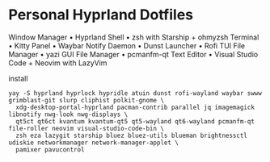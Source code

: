 # Personal Hyprland Dotfiles

Window Manager • Hyprland
Shell • zsh with Starship + ohmyzsh
Terminal • Kitty
Panel • Waybar
Notify Daemon • Dunst
Launcher • Rofi
TUI File Manager • yazi 
GUI File Manager • pcmanfm-qt
Text Editor • Visual Studio Code + Neovim with LazyVim

install 

```
yay -S hyprland hyprlock hypridle atuin dunst rofi-wayland waybar swww grimblast-git slurp cliphist polkit-gnome \
  xdg-desktop-portal-hyprland pacman-contrib parallel jq imagemagick libnotify nwg-look nwg-displays \
  qt5ct qt6ct kvantum kvantum-qt5 qt5-wayland qt6-wayland pcmanfm-qt file-roller neovim visual-studio-code-bin \
  zsh eza lazygit starship bluez bluez-utils blueman brightnessctl udiskie networkmanager network-manager-applet \
  pamixer pavucontrol 
```


